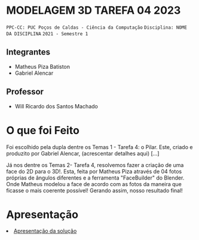 # MODELAGEM 3D TAREFA 04 2023

`PPC-CC: PUC Poços de Caldas - Ciência da Computação`
`Disciplina: NOME DA DISCIPLINA`
`2021 - Semestre 1`

## Integrantes

- Matheus Piza Batiston
- Gabriel Alencar

## Professor

- Will Ricardo dos Santos Machado

# O que foi Feito

Foi escolhido pela dupla dentre os Temas 1 - Tarefa 4: o Pilar. Este, criado e produzito por Gabriel Alencar, (acrescentar detalhes aqui) [...]

Já nos dentre os Temas 2- Tarefa 4, resolvemos fazer a criação de uma face do 2D para o 3D!. Esta, feita por Matheus Piza através de 04 fotos próprias de ângulos diferentes e a ferramenta "FaceBuilder" do Blender.
Onde Matheus modelou a face de acordo com as fotos da maneira que ficasse o mais coerente possível! Gerando assim, nosso resultado final!


# Apresentação

<li><a href="presentation/README.md"> Apresentação da solução</a></li>

